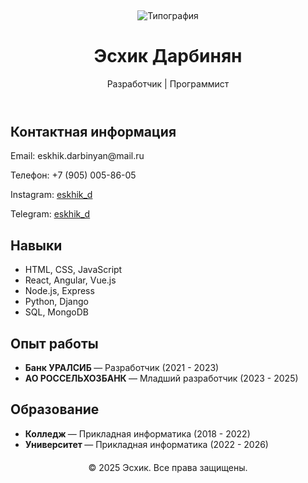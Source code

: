 
<p align="center">
  <br>
 
</p>

<!-- Приветствие с гифкой -->
<p align="center">
  <img src="[(https://instapik.ru/wp-content/uploads/2020/10/privet-10.jpg)/>
  <br>
  <img src="https://readme-typing-svg.herokuapp.com?size=24&width=600&lines=Привет!+Я+Эсхик,+программист+и+творческая+личность!&color=FFA07Afont=Arial" alt="Типография"/>
</p>

<header>
    <h1>Эсхик Дарбинян</h1>
    <p>Разработчик | Программист</p>
</header>

<section class="contact-info">
    <h2>Контактная информация</h2>
    <p>Email: eskhik.darbinyan@mail.ru</p>
    <p>Телефон: +7 (905) 005-86-05</p>
    <p>Instagram: <a href="https://eskhik_d" target="_blank">eskhik_d</a></p>
    <p>Telegram: <a href="https://eskhik_d" target="_blank">eskhik_d</a></p>
</section>

<section class="skills">
    <h2>Навыки</h2>
    <ul>
        <li>HTML, CSS, JavaScript</li>
        <li>React, Angular, Vue.js</li>
        <li>Node.js, Express</li>
        <li>Python, Django</li>
        <li>SQL, MongoDB</li>
    </ul>
</section>

<section class="experience">
    <h2>Опыт работы</h2>
    <ul>
        <li><strong> Банк УРАЛСИБ </strong> — Разработчик (2021 - 2023)</li>
        <li><strong> АО РОССЕЛЬХОЗБАНК </strong> — Младший разработчик (2023 - 2025)</li>
    </ul>
</section>

<section class="education">
    <h2>Образование</h2>
    <ul>
        <li><strong> Колледж </strong> — Прикладная информатика (2018 - 2022)</li>
        <li><strong> Университет </strong> — Прикладная информатика (2022 - 2026)</li>
    </ul>
</section>

<footer style="text-align:center; margin-top:20px;">
    <p>&copy; 2025 Эсхик. Все права защищены.</p>
</footer>

</body>
</html>
